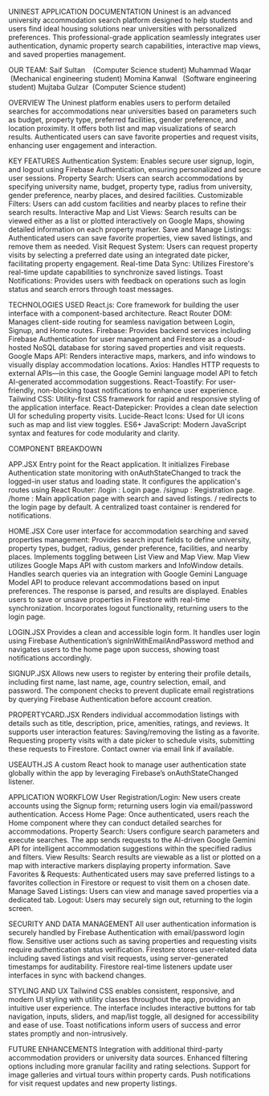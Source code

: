 UNINEST APPLICATION
DOCUMENTATION
Uninest is an advanced university accommodation search platform designed to help students and users find ideal housing solutions near universities with personalized preferences. This professional-grade application seamlessly integrates user authentication, dynamic property search capabilities, interactive map views, and saved properties management.

OUR TEAM:
Saif Sultan    (Computer Science student)
Muhammad Waqar  (Mechanical engineering student)
Momina Kanwal   (Software engineering student)
Mujtaba Gulzar  (Computer Science student)

OVERVIEW
The Uninest platform enables users to perform detailed searches for accommodations near universities based on parameters such as budget, property type, preferred facilities, gender preference, and location proximity. It offers both list and map visualizations of search results. Authenticated users can save favorite properties and request visits, enhancing user engagement and interaction.

KEY FEATURES
Authentication System: Enables secure user signup, login, and logout using Firebase Authentication, ensuring personalized and secure user sessions.
Property Search: Users can search accommodations by specifying university name, budget, property type, radius from university, gender preference, nearby places, and desired facilities.
Customizable Filters: Users can add custom facilities and nearby places to refine their search results.
Interactive Map and List Views: Search results can be viewed either as a list or plotted interactively on Google Maps, showing detailed information on each property marker.
Save and Manage Listings: Authenticated users can save favorite properties, view saved listings, and remove them as needed.
Visit Request System: Users can request property visits by selecting a preferred date using an integrated date picker, facilitating property engagement.
Real-time Data Sync: Utilizes Firestore's real-time update capabilities to synchronize saved listings.
Toast Notifications: Provides users with feedback on operations such as login status and search errors through toast messages.

TECHNOLOGIES USED
React.js: Core framework for building the user interface with a component-based architecture.
React Router DOM: Manages client-side routing for seamless navigation between Login, Signup, and Home routes.
Firebase: Provides backend services including Firebase Authentication for user management and Firestore as a cloud-hosted NoSQL database for storing saved properties and visit requests.
Google Maps API: Renders interactive maps, markers, and info windows to visually display accommodation locations.
Axios: Handles HTTP requests to external APIs—in this case, the Google Gemini language model API to fetch AI-generated accommodation suggestions.
React-Toastify: For user-friendly, non-blocking toast notifications to enhance user experience.
Tailwind CSS: Utility-first CSS framework for rapid and responsive styling of the application interface.
React-Datepicker: Provides a clean date selection UI for scheduling property visits.
Lucide-React Icons: Used for UI icons such as map and list view toggles.
ES6+ JavaScript: Modern JavaScript syntax and features for code modularity and clarity.

COMPONENT BREAKDOWN

APP.JSX
Entry point for the React application. It initializes Firebase Authentication state monitoring with onAuthStateChanged to track the logged-in user status and loading state. It configures the application's routes using React Router:
/login : Login page.
/signup : Registration page.
/home : Main application page with search and saved listings.
/ redirects to the login page by default.
A centralized toast container is rendered for notifications.

HOME.JSX
Core user interface for accommodation searching and saved properties management:
Provides search input fields to define university, property types, budget, radius, gender preference, facilities, and nearby places.
Implements toggling between List View and Map View. Map View utilizes Google Maps API with custom markers and InfoWindow details.
Handles search queries via an integration with Google Gemini Language Model API to produce relevant accommodations based on input preferences. The response is parsed, and results are displayed.
Enables users to save or unsave properties in Firestore with real-time synchronization.
Incorporates logout functionality, returning users to the login page.

LOGIN.JSX
Provides a clean and accessible login form. It handles user login using Firebase Authentication’s signInWithEmailAndPassword method and navigates users to the home page upon success, showing toast notifications accordingly.

SIGNUP.JSX
Allows new users to register by entering their profile details, including first name, last name, age, country selection, email, and password. The component checks to prevent duplicate email registrations by querying Firebase Authentication before account creation.

PROPERTYCARD.JSX
Renders individual accommodation listings with details such as title, description, price, amenities, ratings, and reviews. It supports user interaction features:
Saving/removing the listing as a favorite.
Requesting property visits with a date picker to schedule visits, submitting these requests to Firestore.
Contact owner via email link if available.

USEAUTH.JS
A custom React hook to manage user authentication state globally within the app by leveraging Firebase’s onAuthStateChanged listener.

APPLICATION WORKFLOW
User Registration/Login: New users create accounts using the Signup form; returning users login via email/password authentication.
Access Home Page: Once authenticated, users reach the Home component where they can conduct detailed searches for accommodations.
Property Search: Users configure search parameters and execute searches. The app sends requests to the AI-driven Google Gemini API for intelligent accommodation suggestions within the specified radius and filters.
View Results: Search results are viewable as a list or plotted on a map with interactive markers displaying property information.
Save Favorites & Requests: Authenticated users may save preferred listings to a favorites collection in Firestore or request to visit them on a chosen date.
Manage Saved Listings: Users can view and manage saved properties via a dedicated tab.
Logout: Users may securely sign out, returning to the login screen.

SECURITY AND DATA MANAGEMENT
All user authentication information is securely handled by Firebase Authentication with email/password login flow. Sensitive user actions such as saving properties and requesting visits require authentication status verification. Firestore stores user-related data including saved listings and visit requests, using server-generated timestamps for auditability. Firestore real-time listeners update user interfaces in sync with backend changes.

STYLING AND UX
Tailwind CSS enables consistent, responsive, and modern UI styling with utility classes throughout the app, providing an intuitive user experience. The interface includes interactive buttons for tab navigation, inputs, sliders, and map/list toggle, all designed for accessibility and ease of use. Toast notifications inform users of success and error states promptly and non-intrusively.

FUTURE ENHANCEMENTS
Integration with additional third-party accommodation providers or university data sources.
Enhanced filtering options including more granular facility and rating selections.
Support for image galleries and virtual tours within property cards.
Push notifications for visit request updates and new property listings.